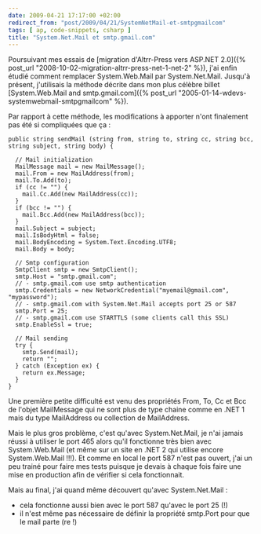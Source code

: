 ```yaml
---
date: 2009-04-21 17:17:00 +02:00
redirect_from: "post/2009/04/21/SystemNetMail-et-smtpgmailcom"
tags: [ ap, code-snippets, csharp ]
title: "System.Net.Mail et smtp.gmail.com"
---
```


Poursuivant mes essais de [migration d'Altrr-Press vers ASP.NET 2.0]({% post_url "2008-10-02-migration-altrr-press-net-1-net-2" %}), j'ai enfin étudié comment
remplacer System.Web.Mail par System.Net.Mail. Jusqu'à présent, j'utilisais la
méthode décrite dans mon plus célèbre billet [System.Web.Mail and smtp.gmail.com]({% post_url "2005-01-14-wdevs-systemwebmail-smtpgmailcom" %}).

Par rapport à cette méthode, les modifications à apporter n'ont finalement
pas été si compliquées que ça :

```
public string sendMail (string from, string to, string cc, string bcc, string subject, string body) {

  // Mail initialization
  MailMessage mail = new MailMessage();
  mail.From = new MailAddress(from);
  mail.To.Add(to);
  if (cc != "") {
    mail.Cc.Add(new MailAddress(cc));
  }
  if (bcc != "") {
    mail.Bcc.Add(new MailAddress(bcc));
  }
  mail.Subject = subject;
  mail.IsBodyHtml = false;
  mail.BodyEncoding = System.Text.Encoding.UTF8;
  mail.Body = body;

  // Smtp configuration
  SmtpClient smtp = new SmtpClient();
  smtp.Host = "smtp.gmail.com";
  // - smtp.gmail.com use smtp authentication
  smtp.Credentials = new NetworkCredential("myemail@gmail.com", "mypassword");
  // - smtp.gmail.com with System.Net.Mail accepts port 25 or 587
  smtp.Port = 25;
  // - smtp.gmail.com use STARTTLS (some clients call this SSL)
  smtp.EnableSsl = true;

  // Mail sending
  try {
    smtp.Send(mail);
    return "";
  } catch (Exception ex) {
    return ex.Message;
  }
}
```

Une première petite difficulté est venu des propriétés From, To, Cc et Bcc
de l'objet MailMessage qui ne sont plus de type chaine comme en .NET 1 mais du
type MailAddress ou collection de MailAddress.

Mais le plus gros problème, c'est qu'avec System.Net.Mail, je n'ai jamais
réussi à utiliser le port 465 alors qu'il fonctionne très bien avec
System.Web.Mail (et même sur un site en .NET 2 qui utilise encore
System.Web.Mail !!!). Et comme en local le port 587 n'est pas ouvert, j'ai un
peu trainé pour faire mes tests puisque je devais à chaque fois faire une mise
en production afin de vérifier si cela fonctionnait.

Mais au final, j'ai quand même découvert qu'avec System.Net.Mail :

* cela fonctionne aussi bien avec le port 587 qu'avec le port 25 (!)
* il n'est même pas nécessaire de définir la propriété smtp.Port pour que le
mail parte (re !)
